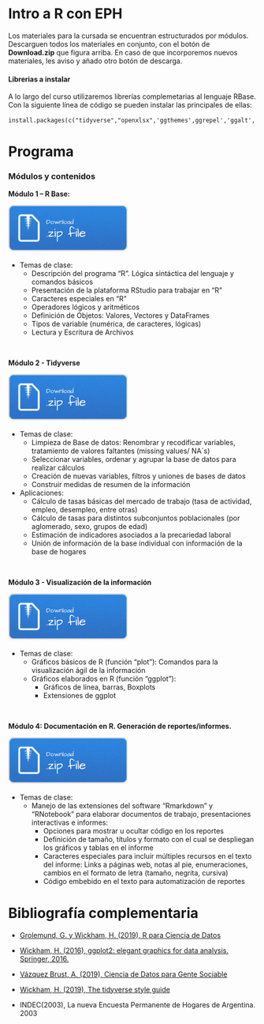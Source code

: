 # Intro a R con EPH
Los materiales para la cursada se encuentran estructurados por módulos.
Descarguen todos los materiales en conjunto, con el botón de __Download.zip__ que figura arriba. 
En caso de que incorporemos nuevos materiales, les aviso y añado otro botón de descarga.

#### Librerias a instalar
A lo largo del curso utilizaremos librerías complemetarias al lenguaje RBase. Con la siguiente línea de código se pueden instalar las principales de ellas:
```
install.packages(c("tidyverse","openxlsx",'ggthemes',ggrepel','ggalt','kableExtra','stringr','lubridate','eph','esquisse','rmarkdown'))
```

# Programa

### Módulos y contenidos


__Módulo 1 – R Base:__
 
[![](img/Download.png)](Modulo%202%20-%20R%20Base.rar)

+ Temas de clase:
  + Descripción del programa “R”. Lógica sintáctica del lenguaje y comandos básicos
  + Presentación de la plataforma RStudio para trabajar en “R”
  + Caracteres especiales en “R”
  + Operadores lógicos y aritméticos
  + Definición de Objetos: Valores, Vectores y DataFrames
  + Tipos de variable (numérica, de caracteres, lógicas)
  + Lectura y Escritura de Archivos
  
<br>

__Módulo 2 - Tidyverse__

[![](img/Download.png)](Modulo%203%20-%20Tidyverse.rar)

+ Temas de clase:
  + Limpieza de Base de datos: Renombrar y recodificar variables, tratamiento de valores faltantes (missing values/ NA´s)
  + Seleccionar variables, ordenar y agrupar la base de datos para realizar cálculos
  + Creación de nuevas variables, filtros y uniones de bases de datos
  + Construir medidas de resumen de la información
+ Aplicaciones:   
  + Cálculo de tasas básicas del mercado de trabajo (tasa de actividad, empleo, desempleo, entre otras) 
  + Cálculo de tasas para distintos subconjuntos poblacionales (por aglomerado, sexo, grupos de edad)
  + Estimación de indicadores asociados a la precariedad laboral
  + Unión de información de la base individual con información de la base de hogares

<br>

__Módulo 3 - Visualización de la información__  

[![](img/Download.png)](Modulo%204%20-%20Graficos.rar)

+ Temas de clase:
  + Gráficos básicos de R (función “plot”): Comandos para la visualización ágil de la información
  + Gráficos elaborados en R (función “ggplot”): 
    + Gráficos de línea, barras, Boxplots 
    + Extensiones de ggplot

  
<br>

__Módulo 4: Documentación en R. Generación de reportes/informes.__

[![](img/Download.png)](Modulo%205%20-%20Markdown.rar)

+ Temas de clase:
  + Manejo de las extensiones del software “Rmarkdown” y “RNotebook” para elaborar documentos de trabajo, presentaciones interactivas e informes:
    + Opciones para mostrar u ocultar código en los reportes
    + Definición de tamaño, títulos y formato con el cual se despliegan los gráficos y tablas en el informe
    + Caracteres especiales para incluir múltiples recursos en el texto del informe: Links a páginas web, notas al pie, enumeraciones, cambios en el formato de letra (tamaño, negrita, cursiva)
    + Código embebido en el texto para automatización de reportes


# Bibliografía complementaria

- [Grolemund, G. y Wickham, H. (2019), R para Ciencia de Datos](https://es.r4ds.hadley.nz)

- [Wickham, H. (2016), ggplot2: elegant graphics for data analysis. Springer, 2016. ](https://ggplot2-book.org/)

- [Vázquez Brust, A. (2019), Ciencia de Datos para Gente Sociable](https://bitsandbricks.github.io/ciencia_de_datos_gente_sociable/)

- [Wickham, H. (2019), The tidyverse style guide](https://style.tidyverse.org/)

- INDEC(2003), La nueva Encuesta Permanente de Hogares de Argentina. 2003
